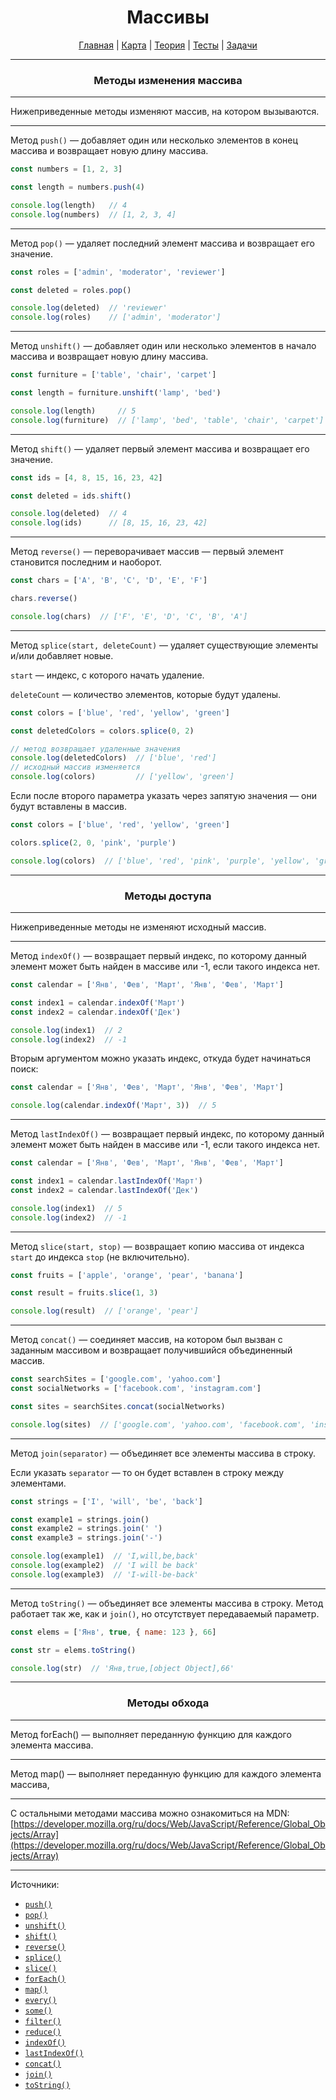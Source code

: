 <div align="center">

# Массивы

[Главная](https://github.com/dollaween/junior-roadmap/)
|
[Карта](/roadmap/README.md)
|
[Теория](/theory/README.md)
|
[Тесты](/tests/README.md)
|
[Задачи](/tasks/README.md)

</div>

---

<div align="center">

### Методы изменения массива

</div>

---

Нижеприведенные методы изменяют массив, на котором вызываются.

---

Метод `push()` — добавляет один или несколько элементов в конец массива и возвращает новую длину массива.

```js
const numbers = [1, 2, 3]

const length = numbers.push(4)

console.log(length)   // 4
console.log(numbers)  // [1, 2, 3, 4]
```

---

Метод `pop()` — удаляет последний элемент массива и возвращает его значение.

```js
const roles = ['admin', 'moderator', 'reviewer']

const deleted = roles.pop()

console.log(deleted)  // 'reviewer'
console.log(roles)    // ['admin', 'moderator']
```

---

Метод `unshift()` — добавляет один или несколько элементов в начало массива и возвращает новую длину массива.

```js
const furniture = ['table', 'chair', 'carpet']

const length = furniture.unshift('lamp', 'bed')

console.log(length)     // 5
console.log(furniture)  // ['lamp', 'bed', 'table', 'chair', 'carpet']
```

---

Метод `shift()` — удаляет первый элемент массива и возвращает его значение.

```js
const ids = [4, 8, 15, 16, 23, 42]

const deleted = ids.shift()

console.log(deleted)  // 4
console.log(ids)      // [8, 15, 16, 23, 42]
```

---

Метод `reverse()` — переворачивает массив — первый элемент становится последним и наоборот.

```js
const chars = ['A', 'B', 'C', 'D', 'E', 'F']

chars.reverse()

console.log(chars)  // ['F', 'E', 'D', 'C', 'B', 'A']
```

---

Метод `splice(start, deleteCount)` — удаляет существующие элементы и/или добавляет новые.

`start` — индекс, с которого начать удаление.

`deleteCount` — количество элементов, которые будут удалены.

```js
const colors = ['blue', 'red', 'yellow', 'green']

const deletedColors = colors.splice(0, 2)

// метод возвращает удаленные значения
console.log(deletedColors)  // ['blue', 'red']
// исходный массив изменяется
console.log(colors)         // ['yellow', 'green']
```

Если после второго параметра указать через запятую значения — они будут вставлены в массив.
```js
const colors = ['blue', 'red', 'yellow', 'green']

colors.splice(2, 0, 'pink', 'purple')

console.log(colors)  // ['blue', 'red', 'pink', 'purple', 'yellow', 'green']
```

--- 

<div align="center">

### Методы доступа

</div>

---

Нижеприведенные методы не изменяют исходный массив.

---

Метод `indexOf()` — возвращает первый индекс, по которому данный элемент может быть найден в массиве или -1, если такого индекса нет.

```js
const calendar = ['Янв', 'Фев', 'Март', 'Янв', 'Фев', 'Март']

const index1 = calendar.indexOf('Март')
const index2 = calendar.indexOf('Дек')

console.log(index1)  // 2
console.log(index2)  // -1
```

Вторым аргументом можно указать индекс, откуда будет начинаться поиск:

```js
const calendar = ['Янв', 'Фев', 'Март', 'Янв', 'Фев', 'Март']

console.log(calendar.indexOf('Март', 3))  // 5
```

---

Метод `lastIndexOf()` — возвращает первый индекс, по которому данный элемент может быть найден в массиве или -1, если такого индекса нет.

```js
const calendar = ['Янв', 'Фев', 'Март', 'Янв', 'Фев', 'Март']

const index1 = calendar.lastIndexOf('Март')
const index2 = calendar.lastIndexOf('Дек')

console.log(index1)  // 5
console.log(index2)  // -1
```

---

Метод `slice(start, stop)` — возвращает копию массива от индекса `start` до индекса `stop` (не включительно).

```js
const fruits = ['apple', 'orange', 'pear', 'banana']

const result = fruits.slice(1, 3)

console.log(result)  // ['orange', 'pear']
```

---

Метод `concat()` — соединяет массив, на котором был вызван с заданным массивом и возвращает получившийся объединенный массив.

```js
const searchSites = ['google.com', 'yahoo.com']
const socialNetworks = ['facebook.com', 'instagram.com']

const sites = searchSites.concat(socialNetworks)

console.log(sites)  // ['google.com', 'yahoo.com', 'facebook.com', 'instagram.com']
```

---

Метод `join(separator)` — объединяет все элементы массива в строку.

Если указать `separator` — то он будет вставлен в строку между элементами.

```js
const strings = ['I', 'will', 'be', 'back']

const example1 = strings.join()
const example2 = strings.join(' ')
const example3 = strings.join('-')

console.log(example1)  // 'I,will,be,back'
console.log(example2)  // 'I will be back'
console.log(example3)  // 'I-will-be-back'
```

---

Метод `toString()` — объединяет все элементы массива в строку. Метод работает так же, как и `join()`, но отсутствует передаваемый параметр.

```js
const elems = ['Янв', true, { name: 123 }, 66]

const str = elems.toString()

console.log(str)  // 'Янв,true,[object Object],66'
```

---

<div align="center">

### Методы обхода

</div>

---

Метод forEach() — выполняет переданную функцию для каждого элемента массива.

---

Метод map() — выполняет переданную функцию для каждого элемента массива, 




---

С остальными методами массива можно ознакомиться на MDN:
[https://developer.mozilla.org/ru/docs/Web/JavaScript/Reference/Global_Objects/Array](https://developer.mozilla.org/ru/docs/Web/JavaScript/Reference/Global_Objects/Array)

---

Источники:
* [`push()`](https://developer.mozilla.org/ru/docs/Web/JavaScript/Reference/Global_Objects/Array/push)
* [`pop()`](https://developer.mozilla.org/ru/docs/Web/JavaScript/Reference/Global_Objects/Array/pop)
* [`unshift()`](https://developer.mozilla.org/ru/docs/Web/JavaScript/Reference/Global_Objects/Array/unshift)
* [`shift()`](https://developer.mozilla.org/ru/docs/Web/JavaScript/Reference/Global_Objects/Array/shift)
* [`reverse()`](https://developer.mozilla.org/ru/docs/Web/JavaScript/Reference/Global_Objects/Array/reverse)
* [`splice()`](https://developer.mozilla.org/ru/docs/Web/JavaScript/Reference/Global_Objects/Array/splice)
* [`slice()`](https://developer.mozilla.org/ru/docs/Web/JavaScript/Reference/Global_Objects/Array/slice)
* [`forEach()`](https://developer.mozilla.org/ru/docs/Web/JavaScript/Reference/Global_Objects/Array/forEach)
* [`map()`](https://developer.mozilla.org/ru/docs/Web/JavaScript/Reference/Global_Objects/Array/map)
* [`every()`](https://developer.mozilla.org/ru/docs/Web/JavaScript/Reference/Global_Objects/Array/every)
* [`some()`](https://developer.mozilla.org/ru/docs/Web/JavaScript/Reference/Global_Objects/Array/some)
* [`filter()`](https://developer.mozilla.org/ru/docs/Web/JavaScript/Reference/Global_Objects/Array/filter)
* [`reduce()`](https://developer.mozilla.org/ru/docs/Web/JavaScript/Reference/Global_Objects/Array/Reduce)
* [`indexOf()`](https://developer.mozilla.org/ru/docs/Web/JavaScript/Reference/Global_Objects/Array/indexOf)
* [`lastIndexOf()`](https://developer.mozilla.org/ru/docs/Web/JavaScript/Reference/Global_Objects/Array/lastIndexOf)
* [`concat()`](https://developer.mozilla.org/ru/docs/Web/JavaScript/Reference/Global_Objects/Array/concat)
* [`join()`](https://developer.mozilla.org/ru/docs/Web/JavaScript/Reference/Global_Objects/Array/join)
* [`toString()`](https://developer.mozilla.org/ru/docs/Web/JavaScript/Reference/Global_Objects/Array/toString)









